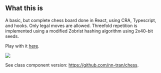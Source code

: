 ## What this is

A basic, but complete chess board done in React, using CRA, Typescript, and hooks.
Only legal moves are allowed.
Threefold repetition is implemented using a modified Zobrist hashing algorithm using 2x40-bit seeds.

Play with it [here](https://nn-tran.github.io/chess-react-hook/).

![](screenshot.png)

See class component version: https://github.com/nn-tran/chess.
